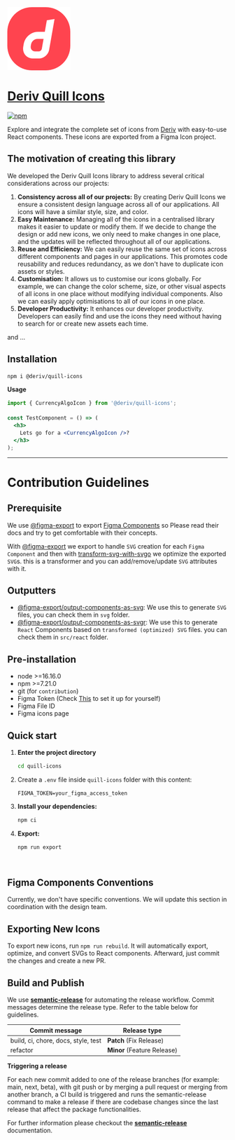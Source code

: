 <img src="./svg/Logo/LogoBrandDerivLogoCoral.svg" alt="Deriv Quill Icons">

# [Deriv Quill Icons](https://quill-icons-park.pages.dev/)

[npm-image]: https://img.shields.io/npm/v/@deriv/quill-icons.svg?style=flat-square
[npm-url]: https://www.npmjs.com/package/@deriv/quill-icons

[![npm][npm-image]][npm-url]

Explore and integrate the complete set of icons from [Deriv](https://deriv.com/) with easy-to-use React components. These icons are exported from a Figma Icon project.

## The motivation of creating this library

We developed the Deriv Quill Icons library to address several critical considerations across our projects:

1. **Consistency across all of our projects:** By creating Deriv Quill Icons we ensure a consistent design language across all of our applications. All icons will have a similar style, size, and color.
2. **Easy Maintenance:** Managing all of the icons in a centralised library makes it easier to update or modify them. If we decide to change the design or add new icons, we only need to make changes in one place, and the updates will be reflected throughout all of our applications.
3. **Reuse and Efficiency:** We can easily reuse the same set of icons across different components and pages in our applications. This promotes code reusability and reduces redundancy, as we don't have to duplicate icon assets or styles.
4. **Customisation:** It allows us to customise our icons globally. For example, we can change the color scheme, size, or other visual aspects of all icons in one place without modifying individual components. Also we can easily apply optimisations to all of our icons in one place.
5. **Developer Productivity:** It enhances our developer productivity. Developers can easily find and use the icons they need without having to search for or create new assets each time.

and ...

## Installation

```bash
npm i @deriv/quill-icons
```

**Usage**

```jsx
import { CurrencyAlgoIcon } from '@deriv/quill-icons';

const TestComponent = () => (
  <h3>
    Lets go for a <CurrencyAlgoIcon />?
  </h3>
);
```

<hr />

# Contribution Guidelines

## Prerequisite

We use [@figma-export](https://www.npmjs.com/package/@figma-export/cli) to export [Figma Components](https://help.figma.com/hc/en-us/articles/360038662654-Guide-to-components-in-Figma#:~:text=Components%20are%20elements%20you%20can,icons%2C%20layouts%2C%20and%20more.) so Please read their docs and try to get comfortable with their concepts.

With [@figma-export](https://www.npmjs.com/package/@figma-export/cli) we export to handle `SVG` creation for each `Figma Component` and then with [transform-svg-with-svgo](https://github.com/marcomontalbano/figma-exporter/blob/HEAD/packages/cli/packages/transform-svg-with-svgo) we optimize the exported `SVG`s. this is a transformer and you can add/remove/update `SVG` attributes with it.

## Outputters

- [@figma-export/output-components-as-svg](https://github.com/marcomontalbano/figma-exporter/blob/HEAD/packages/cli/packages/output-components-as-svg):
  We use this to generate `SVG` files, you can check them in `svg` folder.
- [@figma-export/output-components-as-svgr](https://github.com/marcomontalbano/figma-exporter/blob/HEAD/packages/cli/packages/output-components-as-svgr):
  We use this to generate `React` Components based on `transformed (optimized) SVG` files. you can check them in `src/react` folder.

## Pre-installation

- node >=16.16.0
- npm >=7.21.0
- git (for `contribution`)
- Figma Token (Check [This](https://www.figma.com/developers/api#authentication) to set it up for yourself)
- Figma File ID
- Figma icons page

## Quick start

1.  **Enter the project directory**

    ```sh
    cd quill-icons
    ```

2.  Create a `.env` file inside `quill-icons` folder with this content:

    ```
    FIGMA_TOKEN=your_figma_access_token
    ```

3.  **Install your dependencies:**

    ```sh
    npm ci
    ```

4.  **Export:**

    ```sh
    npm run export
    ```

<br />

## Figma Components Conventions

Currently, we don't have specific conventions. We will update this section in coordination with the design team.

## Exporting New Icons

To export new icons, run `npm run rebuild`. It will automatically export, optimize, and convert SVGs to React components. Afterward, just commit the changes and create a new PR.

## Build and Publish

We use **[semantic-release](https://semantic-release.gitbook.io/semantic-release/)** for automating the release workflow. Commit messages determine the release type. Refer to the table below for guidelines.

| Commit message                      | Release type                |
| ----------------------------------- | --------------------------- |
| build, ci, chore, docs, style, test | **Patch** (Fix Release)     |
| refactor                            | **Minor** (Feature Release) |

**Triggering a release**

For each new commit added to one of the release branches (for example: main, next, beta), with git push or by merging a pull request or merging from another branch, a CI build is triggered and runs the semantic-release command to make a release if there are codebase changes since the last release that affect the package functionalities.

For further information please checkout the **[semantic-release](https://semantic-release.gitbook.io/semantic-release/)** documentation.
